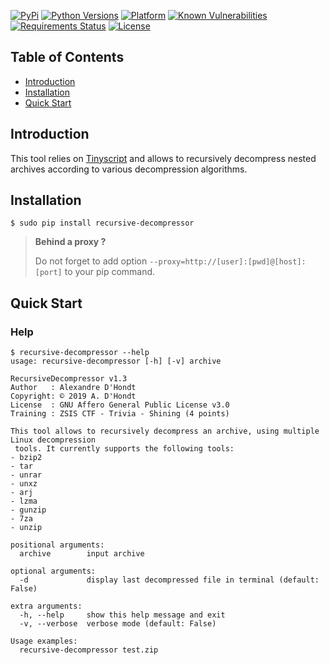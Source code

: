 [![PyPi](https://img.shields.io/pypi/v/recursive-decompressor.svg)](https://pypi.python.org/pypi/recursive-decompressor/)
[![Python Versions](https://img.shields.io/pypi/pyversions/recursive-decompressor.svg)](https://pypi.python.org/pypi/recursive-decompressor/)
[![Platform](https://img.shields.io/badge/platform-linux-yellow.svg)](https://pypi.python.org/pypi/recursive-decompressor/)
[![Known Vulnerabilities](https://snyk.io/test/github/dhondta/recursive-decompressor/badge.svg?targetFile=requirements.txt)](https://snyk.io/test/github/dhondta/recursive-decompressor?targetFile=requirements.txt)
[![Requirements Status](https://requires.io/github/dhondta/recursive-decompressor/requirements.svg?branch=master)](https://requires.io/github/dhondta/recursive-decompressor/requirements/?branch=master)
[![License](https://img.shields.io/pypi/l/recursive-decompressor.svg)](https://pypi.python.org/pypi/recursive-decompressor/)


## Table of Contents

   * [Introduction](#introduction)
   * [Installation](#installation)
   * [Quick Start](#quick-start)


## Introduction

This tool relies on [Tinyscript](https://github.com/dhondta/tinyscript) and allows to recursively decompress nested archives according to various decompression algorithms.


## Installation

```session
$ sudo pip install recursive-decompressor
```

 > **Behind a proxy ?**
 > 
 > Do not forget to add option `--proxy=http://[user]:[pwd]@[host]:[port]` to your pip command.


## Quick Start

### Help

```session
$ recursive-decompressor --help
usage: recursive-decompressor [-h] [-v] archive

RecursiveDecompressor v1.3
Author   : Alexandre D'Hondt
Copyright: © 2019 A. D'Hondt
License  : GNU Affero General Public License v3.0
Training : ZSIS CTF - Trivia - Shining (4 points)

This tool allows to recursively decompress an archive, using multiple Linux decompression
 tools. It currently supports the following tools:
- bzip2
- tar
- unrar
- unxz
- arj
- lzma
- gunzip
- 7za
- unzip

positional arguments:
  archive        input archive

optional arguments:
  -d             display last decompressed file in terminal (default: False)

extra arguments:
  -h, --help     show this help message and exit
  -v, --verbose  verbose mode (default: False)

Usage examples:
  recursive-decompressor test.zip

```
